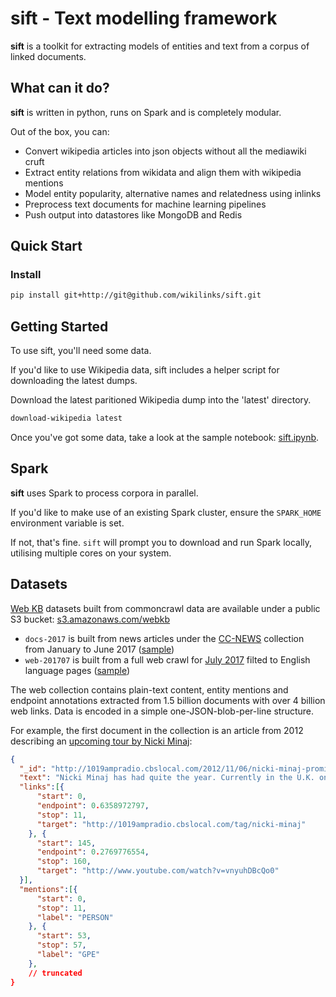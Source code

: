 sift - Text modelling framework
==================================

__sift__ is a toolkit for extracting models of entities and text from a corpus of linked documents.


## What can it do?

__sift__ is written in python, runs on Spark and is completely modular.

Out of the box, you can:

- Convert wikipedia articles into json objects without all the mediawiki cruft
- Extract entity relations from wikidata and align them with wikipedia mentions
- Model entity popularity, alternative names and relatedness using inlinks
- Preprocess text documents for machine learning pipelines
- Push output into datastores like MongoDB and Redis

## Quick Start

### Install
```bash
pip install git+http://git@github.com/wikilinks/sift.git
```

## Getting Started

To use sift, you'll need some data.

If you'd like to use Wikipedia data, sift includes a helper script for downloading the latest dumps.

Download the latest paritioned Wikipedia dump into the 'latest' directory.
```bash
download-wikipedia latest
```

Once you've got some data, take a look at the sample notebook: [sift.ipynb](sift.ipynb).

## Spark

__sift__ uses Spark to process corpora in parallel.

If you'd like to make use of an existing Spark cluster, ensure the `SPARK_HOME` environment variable is set.

If not, that's fine. `sift` will prompt you to download and run Spark locally, utilising multiple cores on your system.

## Datasets

[Web KB](github.com/andychisholm/web-kb) datasets built from commoncrawl data are available under a public S3 bucket: [s3.amazonaws.com/webkb](https://s3.amazonaws.com/webkb/)

- `docs-2017` is built from news articles under the [CC-NEWS](http://commoncrawl.org/2016/10/news-dataset-available/) collection from January to June 2017 ([sample](https://s3.amazonaws.com/webkb/docs-2017/part-00000))
- `web-201707` is built from a full web crawl for [July 2017](http://commoncrawl.org/2017/07/july-2017-crawl-archive-now-available/) filted to English language pages ([sample](https://s3.amazonaws.com/webkb/web-201707/part-00000.gz))

The web collection contains plain-text content, entity mentions and endpoint annotations extracted from 1.5 billion documents with over 4 billion web links.
Data is encoded in a simple one-JSON-blob-per-line structure.

For example, the first document in the collection is an article from 2012 describing an [upcoming tour by Nicki Minaj](http://1019ampradio.cbslocal.com/2012/11/06/nicki-minaj-promises-man-bits-on-her-upcoming-tour/):

```json
{
  "_id": "http://1019ampradio.cbslocal.com/2012/11/06/nicki-minaj-promises-man-bits-on-her-upcoming-tour/",
  "text": "Nicki Minaj has had quite the year. Currently in the U.K. on her Reloaded Tour she sat down with London DJ Tim Westwood and her U.K. Barbz for a Q & A session. While Nicki took questions from both Westwood and her fans one answer in particular caused the room to pay attention...",
  "links":[{
      "start": 0,
      "endpoint": 0.6358972797,
      "stop": 11,
      "target": "http://1019ampradio.cbslocal.com/tag/nicki-minaj"
    }, {
      "start": 145,
      "endpoint": 0.2769776554,
      "stop": 160,
      "target": "http://www.youtube.com/watch?v=vnyuhDBcQo0"
  }],
  "mentions":[{
      "start": 0,
      "stop": 11,
      "label": "PERSON"
    }, {
      "start": 53,
      "stop": 57,
      "label": "GPE"
    },
    // truncated
}
```
